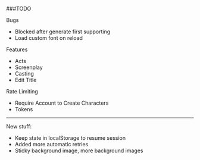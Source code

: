 ###TODO

Bugs

- Blocked after generate first supporting
- Load custom font on reload

Features

- Acts
- Screenplay
- Casting
- Edit Title

Rate Limiting

- Require Account to Create Characters
- Tokens


---

New stuff:

- Keep state in localStorage to resume session
- Added more automatic retries
- Sticky background image, more background images
